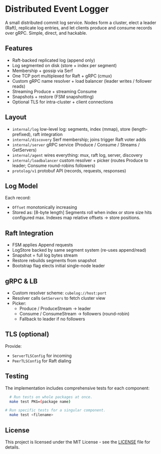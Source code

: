 # Distributed Event Logger

A small distributed commit log service. Nodes form a cluster, elect a leader (Raft), replicate log entries, and let clients produce
and consume records over gRPC. Simple, direct, and hackable.

## Features

- Raft-backed replicated log (append only)
- Log segmented on disk (store + index per segment)
- Membership + gossip via Serf
- One TCP port multiplexed for Raft + gRPC (cmux)
- Custom gRPC name resolver + load balancer (leader writes / follower reads)
- Streaming Produce + streaming Consume
- Snapshots + restore (FSM snapshotting)
- Optional TLS for intra-cluster + client connections

## Layout

- `internal/log` low-level log: segments, index (mmap), store (length-prefixed), raft integration
- `internal/discovery` Serf membership; joins trigger Raft voter adds
- `internal/server` gRPC service (Produce / Consume / Streams / GetServers)
- `internal/agent` wires everything: mux, raft log, server, discovery
- `internal/loadbalancer` custom resolver + picker (routes Produce to leader; Consume round-robins followers)
- `protolog/v1` protobuf API (records, requests, responses)

## Log Model

Each record:

- `Offset` monotonically increasing
- Stored as: [8-byte length]
  Segments roll when index or store size hits configured max.
  Indexes map relative offsets -> store positions.

## Raft Integration

- FSM applies Append requests
- LogStore backed by same segment system (re-uses append/read)
- Snapshot = full log bytes stream
- Restore rebuilds segments from snapshot
- Bootstrap flag elects initial single-node leader

## gRPC & LB

- Custom resolver scheme: `cubelog://host:port`
- Resolver calls `GetServers` to fetch cluster view
- Picker:
    - Produce / ProduceStream -> leader
    - Consume / ConsumeStream -> followers (round-robin)
    - Fallback to leader if no followers

## TLS (optional)

Provide:

- `ServerTLSConfig` for incoming
- `PeerTLSConfig` for Raft dialing

## Testing

The implementation includes comprehensive tests for each component:

```bash
  # Run tests on whole packages at once.
  make test PKG=(package name) 

# Run specific tests for a singular component.
  make test <filename> 
```

## License

This project is licensed under the MIT License - see the [LICENSE](LICENSE) file for details.
